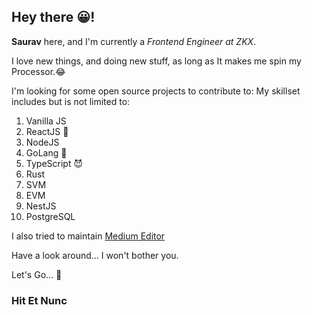 ## Hey there 😀!

**Saurav** here, and I'm currently a *Frontend Engineer at ZKX*.

I love new things, and doing new stuff, as long as It makes me spin my Processor.😂

I'm looking for some open source projects to contribute to:
My skillset includes but is not limited to:

1. Vanilla JS
2. ReactJS 🥰
3. NodeJS
4. GoLang 🤯
5. TypeScript 😈
6. Rust
7. SVM
8. EVM
9. NestJS
10. PostgreSQL

I also tried to maintain [Medium Editor](https://github.com/yabwe/medium-editor)

Have a look around... I won't bother you.

Let's Go... 🚀

### Hit Et Nunc

